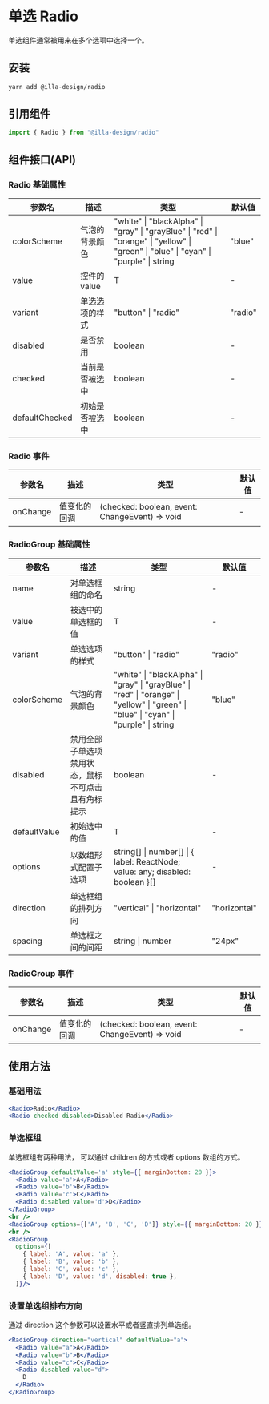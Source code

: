# 单选 Radio

单选组件通常被用来在多个选项中选择一个。

## 安装

```bash
yarn add @illa-design/radio
```

## 引用组件

```jsx
import { Radio } from "@illa-design/radio"
```

## 组件接口(API)

### Radio 基础属性

| 参数名         | 描述           | 类型                                                                                                                                  | 默认值  |
| -------------- | -------------- | ------------------------------------------------------------------------------------------------------------------------------------- | ------- |
| colorScheme    | 气泡的背景颜色 | "white" \| "blackAlpha" \| "gray" \| "grayBlue" \| "red" \| "orange" \| "yellow" \| "green" \| "blue" \| "cyan" \| "purple" \| string | "blue"  |
| value          | 控件的 value   | T                                                                                                                                     | -       |
| variant        | 单选选项的样式 | "button" \| "radio"                                                                                                                   | "radio" |
| disabled       | 是否禁用       | boolean                                                                                                                               | -       |
| checked        | 当前是否被选中 | boolean                                                                                                                               | -       |
| defaultChecked | 初始是否被选中 | boolean                                                                                                                               | -       |

### Radio 事件

| 参数名   | 描述         | 类型                                           | 默认值 |
| -------- | ------------ | ---------------------------------------------- | ------ |
| onChange | 值变化的回调 | (checked: boolean, event: ChangeEvent) => void | -      |

### RadioGroup 基础属性

| 参数名       | 描述                                                | 类型                                                                                                                                  | 默认值       |
| ------------ | --------------------------------------------------- | ------------------------------------------------------------------------------------------------------------------------------------- | ------------ |
| name         | 对单选框组的命名                                    | string                                                                                                                                | -            |
| value        | 被选中的单选框的值                                  | T                                                                                                                                     | -            |
| variant      | 单选选项的样式                                      | "button" \| "radio"                                                                                                                   | "radio"      |
| colorScheme  | 气泡的背景颜色                                      | "white" \| "blackAlpha" \| "gray" \| "grayBlue" \| "red" \| "orange" \| "yellow" \| "green" \| "blue" \| "cyan" \| "purple" \| string | "blue"       |
| disabled     | 禁用全部子单选项 禁用状态，鼠标不可点击且有角标提示 | boolean                                                                                                                               | -            |
| defaultValue | 初始选中的值                                        | T                                                                                                                                     | -            |
| options      | 以数组形式配置子选项                                | string[] \| number[] \| { label: ReactNode; value: any; disabled: boolean }[]                                                         | -            |
| direction    | 单选框组的排列方向                                  | "vertical" \| "horizontal"                                                                                                            | "horizontal" |
| spacing      | 单选框之间的间距                                    | string \| number                                                                                                                      | "24px"       |

### RadioGroup 事件

| 参数名   | 描述         | 类型                                           | 默认值 |
| -------- | ------------ | ---------------------------------------------- | ------ |
| onChange | 值变化的回调 | (checked: boolean, event: ChangeEvent) => void | -      |

###

## 使用方法

### 基础用法

```jsx
<Radio>Radio</Radio>
<Radio checked disabled>Disabled Radio</Radio>
```

### 单选框组

单选框组有两种用法， 可以通过 children 的方式或者 options 数组的方式。

```jsx
<RadioGroup defaultValue='a' style={{ marginBottom: 20 }}>
  <Radio value='a'>A</Radio>
  <Radio value='b'>B</Radio>
  <Radio value='c'>C</Radio>
  <Radio disabled value='d'>D</Radio>
</RadioGroup>
<br />
<RadioGroup options={['A', 'B', 'C', 'D']} style={{ marginBottom: 20 }} />
<br />
<RadioGroup
  options={[
    { label: 'A', value: 'a' },
    { label: 'B', value: 'b' },
    { label: 'C', value: 'c' },
    { label: 'D', value: 'd', disabled: true },
  ]}/>
```

### 设置单选组排布方向

通过 direction 这个参数可以设置水平或者竖直排列单选组。

```jsx
<RadioGroup direction="vertical" defaultValue="a">
  <Radio value="a">A</Radio>
  <Radio value="b">B</Radio>
  <Radio value="c">C</Radio>
  <Radio disabled value="d">
    D
  </Radio>
</RadioGroup>
```
